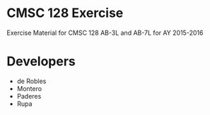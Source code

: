 CMSC 128 Exercise
======

Exercise Material for CMSC 128 AB-3L and AB-7L for AY 2015-2016

Developers
======
* de Robles
* Montero
* Paderes
* Rupa
